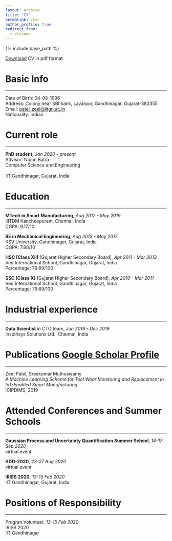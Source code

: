 ```yaml
---
layout: archive
title: "CV"
permalink: /cv/
author_profile: true
redirect_from:
  - /resume
---
```


{% include base_path %}



[Download](https://github.com/patel-zeel/patel-zeel.github.io/blob/master/_pages/CV.pdf) CV in pdf format




Basic Info
======
---
Date of Birth: 04-08-1996<br>
Address: Colony near SBI bank, Lavarpur, Gandhinagar, Gujarat-382355<br>
Email: [patel_zeel@iitgn.ac.in](mailto:patel_zeel@iitgn.ac.in)<br>
Nationality: Indian



Current role
======
---
**PhD student**, *Jan 2020 - present*<br>
Advisor: Nipun Batra<br>
Computer Science and Engineering<br>				
IIT Gandhinagar, Gujarat, India



Education
======
---
**MTech in Smart Manufacturing**, *Aug 2017 - May 2019*<br>
IIITDM Kancheepuram, Chennai, India<br>
CGPA: 9.17/10

**BE in Mechanical Engineering**, *Aug 2013 - May 2017*<br>
KSV University, Gandhinagar, Gujarat, India<br>
CGPA: 7.88/10

**HSC [Class XII]** [Gujarat Higher Secondary Board], *Apr 2011 - Mar 2013*<br>
Ved International School, Gandhinagar, Gujarat, India<br>
Percentage: 79.69/100

**SSC [Class X]** [Gujarat Higher Secondary Board], *Apr 2010 - Mar 2011*<br>
Ved International School, Gandhinagar, Gujarat, India<br>
Percentage: 79.69/100



Industrial experience
======
---
**Data Scientist** in CTO team, *Jun 2019 - Dec 2019*<br>
Inspirisys Solutions Ltd., Chennai, India<br>



Publications [Google Scholar Profile](https://scholar.google.com/citations?user=7LY1_u4AAAAJ&hl=en)
======
---
Zeel Patel, Sreekumar Muthuswamy<br>
*A Machine Learning Scheme for Tool Wear Monitoring and Replacement in IoT-Enabled Smart Manufacturing*<br>
ICIPDIMS, 2019



Attended Conferences and Summer Schools
======
---
**Gaussian Process and Uncertainty Quantification Summer School**, *14-17 Sep 2020*<br>
virtual event

**KDD-2020**, *23-27 Aug 2020*<br>
virtual event

**IRISS 2020**, *13-15 Feb 2020*<br>
IIT Gandhinagar, Gujarat, India



Positions of Responsibility
======
---
Progran Volunteer, *13-15 Feb 2020*<br>
IRISS 2020<br>
IIT Gandhinagar
